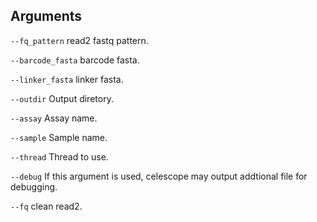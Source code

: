 

## Arguments
`--fq_pattern` read2 fastq pattern.

`--barcode_fasta` barcode fasta.

`--linker_fasta` linker fasta.

`--outdir` Output diretory.

`--assay` Assay name.

`--sample` Sample name.

`--thread` Thread to use.

`--debug` If this argument is used, celescope may output addtional file for debugging.

`--fq` clean read2.

